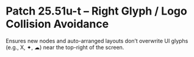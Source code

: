 # Patch 25.51u-t – Right Glyph / Logo Collision Avoidance

Ensures new nodes and auto-arranged layouts don’t overwrite UI glyphs (e.g., X, ✦, ☁) near the top-right of the screen.
